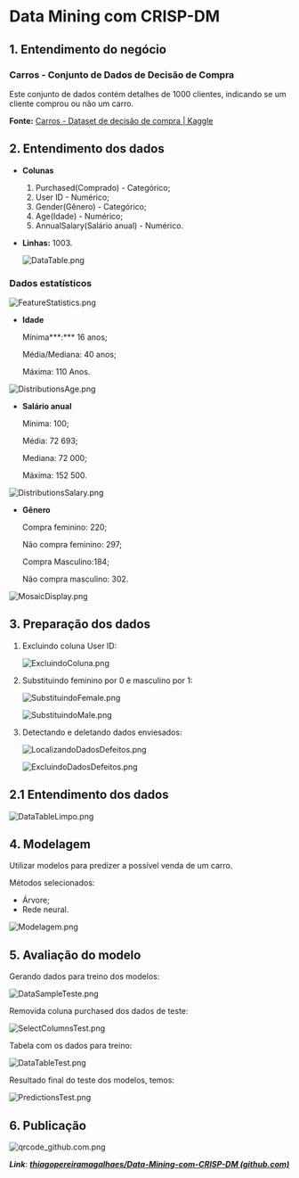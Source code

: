 # Data Mining com CRISP-DM

## 1. **Entendimento do negócio**

### ****Carros - Conjunto de Dados de Decisão de Compra****

Este conjunto de dados contém detalhes de 1000 clientes, indicando se um cliente comprou ou não um carro.

**Fonte:** [Carros - Dataset de decisão de compra | Kaggle](https://www.kaggle.com/datasets/gabrielsantello/cars-purchase-decision-dataset)

## 2. **Entendimento dos dados**

- **Colunas**
    1. Purchased(Comprado) - Categórico;
    2. User ID - Numérico;
    3. Gender(Gênero) - Categórico;
    4. Age(Idade) - Numérico;
    5. AnnualSalary(Salário anual) - Numérico.
- **Linhas:** 1003.
    
    ![DataTable.png](Imagens/1_Entendimento_dos_dados/1_DataTable.png)
    

 

### Dados estatísticos

![FeatureStatistics.png](Imagens/1_Entendimento_dos_dados/3_FeatureStatistics.png)

- **Idade**
    
    Mínima***:*** 16 anos;
    
    Média/Mediana: 40 anos;
    
    Máxima: 110 Anos.
    

![DistributionsAge.png](Imagens/1_Entendimento_dos_dados/5_DistributionsAge.png)

- **Salário anual**
    
    Mínima: 100;
    
    Média: 72 693;
    
    Mediana: 72 000;
    
    Máxima: 152 500.
    

![DistributionsSalary.png](Imagens/1_Entendimento_dos_dados/6_DistributionsSalary.png)

- **Gênero**
    
    Compra feminino: 220;
    
    Não compra feminino: 297;
    
    Compra Masculino:184;
    
    Não compra masculino: 302.
    

![MosaicDisplay.png](Imagens/1_Entendimento_dos_dados/4_MosaicDisplay.png)

## 3. **Preparação dos dados**

1. Excluindo coluna User ID:
    
    ![ExcluindoColuna.png](Imagens/2_Preparação_dos_dados/1_ExcluindoColuna.png)
    
2. Substituindo feminino por 0 e masculino por 1:
    
    ![SubstituindoFemale.png](Imagens/2_Preparação_dos_dados/2_SubstituindoFemale.png)
    
    ![SubstituindoMale.png](Imagens/2_Preparação_dos_dados/3_SubstituindoMale.png)
    
3. Detectando e deletando dados enviesados:
    
    ![LocalizandoDadosDefeitos.png](Imagens/2_Preparação_dos_dados/4_LocalizandoDadosDefeitos.png)
    
    ![ExcluindoDadosDefeitos.png](Imagens/2_Preparação_dos_dados/5_ExcluindoDadosDefeitos.png)
    

## 2.1 **Entendimento dos dados**

![DataTableLimpo.png](Imagens/3_Modelagem/1_DataTableLimpo.png)

## 4. **Modelagem**

Utilizar modelos para predizer a possível venda de um carro.

Métodos selecionados:

- Árvore;
- Rede neural.

![Modelagem.png](Imagens/3_Modelagem/2_Modelagem.png)

## 5. **Avaliação do modelo**

Gerando dados para treino dos modelos:

![DataSampleTeste.png](Imagens/4_Avaliação_do_modelo/1_DataSampleTeste.png)

Removida coluna purchased dos dados de teste:

![SelectColumnsTest.png](Imagens/4_Avaliação_do_modelo/2_SelectColumnsTest.png)

Tabela com os dados para treino:

![DataTableTest.png](Imagens/4_Avaliação_do_modelo/3_DataTableTest.png)

Resultado final do teste dos modelos, temos:

![PredictionsTest.png](Imagens/4_Avaliação_do_modelo/4_PredictionsTest.png)

## 6. **Publicação**

![qrcode_github.com.png](Imagens/qrcode_github.com.png)

***Link***: [***thiagopereiramagalhaes/Data-Mining-com-CRISP-DM (github.com)***](https://github.com/thiagopereiramagalhaes/Data-Mining-com-CRISP-DM)
